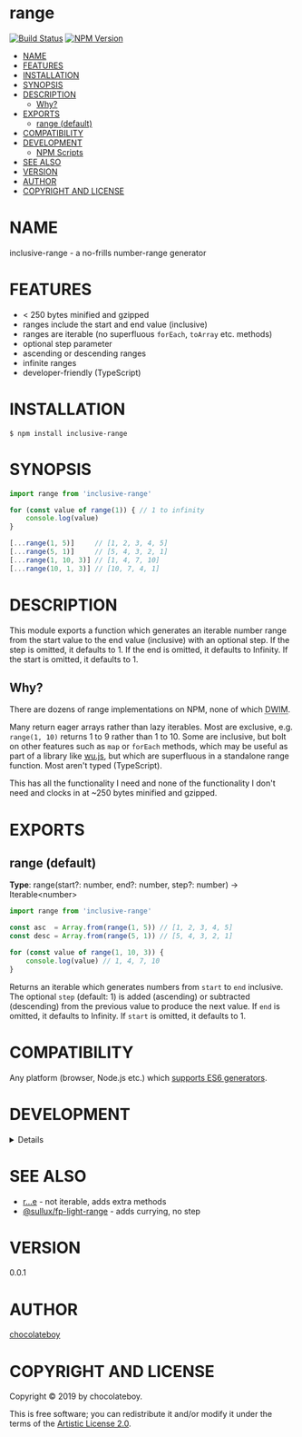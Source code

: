 # range

[![Build Status](https://secure.travis-ci.org/chocolateboy/range.svg)](http://travis-ci.org/chocolateboy/range)
[![NPM Version](http://img.shields.io/npm/v/inclusive-range.svg)](https://www.npmjs.org/package/inclusive-range)

<!-- toc -->

- [NAME](#name)
- [FEATURES](#features)
- [INSTALLATION](#installation)
- [SYNOPSIS](#synopsis)
- [DESCRIPTION](#description)
  - [Why?](#why)
- [EXPORTS](#exports)
  - [range (default)](#range-default)
- [COMPATIBILITY](#compatibility)
- [DEVELOPMENT](#development)
  - [NPM Scripts](#npm-scripts)
- [SEE ALSO](#see-also)
- [VERSION](#version)
- [AUTHOR](#author)
- [COPYRIGHT AND LICENSE](#copyright-and-license)

<!-- tocstop -->

# NAME

inclusive-range - a no-frills number-range generator

# FEATURES

- &lt; 250 bytes minified and gzipped
- ranges include the start and end value (inclusive)
- ranges are iterable (no superfluous `forEach`, `toArray` etc. methods)
- optional step parameter
- ascending or descending ranges
- infinite ranges
- developer-friendly (TypeScript)

# INSTALLATION

    $ npm install inclusive-range

# SYNOPSIS

```javascript
import range from 'inclusive-range'

for (const value of range(1)) { // 1 to infinity
    console.log(value)
}

[...range(1, 5)]     // [1, 2, 3, 4, 5]
[...range(5, 1)]     // [5, 4, 3, 2, 1]
[...range(1, 10, 3)] // [1, 4, 7, 10]
[...range(10, 1, 3)] // [10, 7, 4, 1]
```

# DESCRIPTION

This module exports a function which generates an iterable number range from
the start value to the end value (inclusive) with an optional step. If the step
is omitted, it defaults to 1. If the end is omitted, it defaults to Infinity.
If the start is omitted, it defaults to 1.

## Why?

There are dozens of range implementations on NPM, none of which
<abbr title="Do What I Mean">DWIM</abbr>.

Many return eager arrays rather than lazy iterables. Most are exclusive, e.g.
`range(1, 10)` returns 1 to 9 rather than 1 to 10. Some are inclusive, but bolt
on other features such as `map` or `forEach` methods, which may be useful as
part of a library like [wu.js](https://github.com/fitzgen/wu.js/), but which
are superfluous in a standalone range function. Most aren't typed (TypeScript).

This has all the functionality I need and none of the functionality I don't
need and clocks in at ~250 bytes minified and gzipped.

# EXPORTS

## range (default)

**Type**: range(start?: number, end?: number, step?: number) → Iterable&lt;number&gt;

```javascript
import range from 'inclusive-range'

const asc  = Array.from(range(1, 5)) // [1, 2, 3, 4, 5]
const desc = Array.from(range(5, 1)) // [5, 4, 3, 2, 1]

for (const value of range(1, 10, 3)) {
    console.log(value) // 1, 4, 7, 10
}
```

Returns an iterable which generates numbers from `start` to `end` inclusive.
The optional `step` (default: 1) is added (ascending) or subtracted
(descending) from the previous value to produce the next value. If `end` is
omitted, it defaults to Infinity. If `start` is omitted, it defaults to 1.

# COMPATIBILITY

Any platform (browser, Node.js etc.) which [supports ES6 generators](https://caniuse.com/#search=es6-generators).

# DEVELOPMENT

<details>

## NPM Scripts

The following NPM scripts are available:

- build - compile the library and save it to the target directory
- clean - remove the target directory and its contents
- rebuild - remove the target directory and regenerate the build
- test - typecheck the codebase, compile the library, and run the test suite

</details>

# SEE ALSO

- [r...e](https://www.npmjs.com/package/r...e) - not iterable, adds extra methods
- [@sullux/fp-light-range](https://www.npmjs.com/package/@sullux/fp-light-range) - adds currying, no step

# VERSION

0.0.1

# AUTHOR

[chocolateboy](mailto:chocolate@cpan.org)

# COPYRIGHT AND LICENSE

Copyright © 2019 by chocolateboy.

This is free software; you can redistribute it and/or modify it under the
terms of the [Artistic License 2.0](http://www.opensource.org/licenses/artistic-license-2.0.php).
